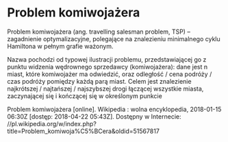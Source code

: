 # Problem komiwojażera 
Problem komiwojażera (ang. travelling salesman problem, TSP) – zagadnienie optymalizacyjne, 
polegające na znalezieniu minimalnego cyklu Hamiltona w pełnym grafie ważonym.

Nazwa pochodzi od typowej ilustracji problemu, przedstawiającej go z punktu widzenia wędrownego sprzedawcy (komiwojażera): 
dane jest n miast, które komiwojażer ma odwiedzić, oraz odległość / cena podróży / czas podróży pomiędzy każdą parą miast. 
Celem jest znalezienie najkrótszej / najtańszej / najszybszej drogi łączącej wszystkie miasta, zaczynającej się i kończącej się w określonym punkcie

Problem komiwojażera [online]. Wikipedia : wolna encyklopedia, 2018-01-15 06:30Z [dostęp: 2018-04-22 05:43Z]. 
Dostępny w Internecie: //pl.wikipedia.org/w/index.php?title=Problem_komiwoja%C5%BCera&oldid=51567817 